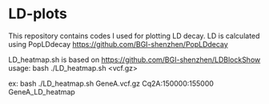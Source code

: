 # LD-plots

This repository contains codes I used for plotting LD decay. LD is calculated using PopLDdecay https://github.com/BGI-shenzhen/PopLDdecay 

LD_heatmap.sh is based on https://github.com/BGI-shenzhen/LDBlockShow
usage: bash ./LD_heatmap.sh <vcf.gz> <region> <outfile>
  
  ex: bash ./LD_heatmap.sh GeneA.vcf.gz Cq2A:150000:155000 GeneA_LD_heatmap

